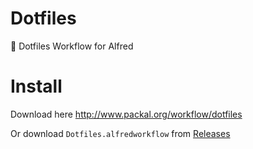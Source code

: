 # Dotfiles
:large_blue_circle: Dotfiles Workflow for Alfred

# Install

Download here http://www.packal.org/workflow/dotfiles

Or download `Dotfiles.alfredworkflow` from [Releases](https://github.com/loke-dev/Alfred-Dotfiles/releases)
